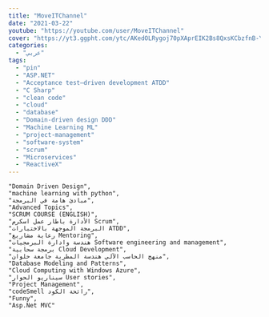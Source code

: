 ```yaml
---
title: "MoveITChannel"
date: "2021-03-22"
youtube: "https://youtube.com/user/MoveITChannel"
cover: "https://yt3.ggpht.com/ytc/AKedOLRygoj70pXAprEIK2Bs8QxsKCbzfnB-YuhhwJaX=s88-c-k-c0x00ffffff-no-rj"
categories:
  - "عربي"
tags:
  - "pin"
  - "ASP.NET"
  - "Acceptance test–driven development ATDD"
  - "C Sharp"
  - "clean code"
  - "cloud"
  - "database"
  - "Domain-driven design DDD"
  - "Machine Learning ML"
  - "project-management"
  - "software-system"
  - "scrum"
  - "Microservices"
  - "ReactiveX"
---
```

    "Domain Driven Design",
    "machine learning with python",
    "مبادئ هامة في البرمجة",
    "Advanced Topics",
    "SCRUM COURSE (ENGLISH)",
    "الأدارة باطار عمل اسكرم Scrum",
    "البرمجة الموجهة بالاختبارات ATDD",
    "رعاية مشاريع Mentoring",
    "هندسة وادارة البرمجيات Software engineering and management",
    "برمجة سحابية Cloud Development",
    "منهج الحاسب الآلي هندسة المطرية جامعة حلوان",
    "Database Modeling and Patterns",
    "Cloud Computing with Windows Azure",
    "سيناريو الحوار User stories",
    "Project Management",
    "codeSmell رائحة الكود",
    "Funny",
    "Asp.Net MVC"